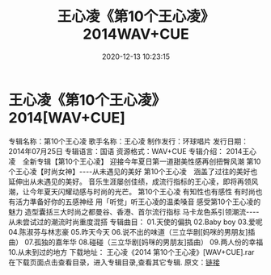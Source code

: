 ﻿---
title: 王心凌《第10个王心凌》2014WAV+CUE
date: 2020-12-13 10:23:15
categories: WAV车载音乐、镜像
tags: 华语中文
---
# 王心凌《第10个王心凌》2014[WAV+CUE]

专辑名称：第10个王心凌
歌手名称：王心凌
制作发行：环球唱片
发行日期：2014年07月25日
专辑语言：国语
资源格式：WAV+CUE
专辑介绍：
2014王心凌　全新专辑【第10个王心凌】
迎接今年夏日第一道甜美性感再创扭臀风潮
第10个王心凌【时尚女神】----从未遇见的美好
第10个王心凌　涵盖了过往的美好也延伸出从未遇见的美好。
音乐生涯屡创佳绩，成流行指标的王心凌，即将再领风潮，让今年夏天闪耀动感与时尚的光芒。
第10个王心凌 有知性也有感性 有时尚也有活力準备好你的五感神经 用「听觉」听王心凌的温柔嗓音
感受第10个王心凌的魅力
造型囊括三大时尚之都曼谷、香港、首尔流行指标
马卡龙色系引领潮流----从未尝试过的潮流时尚重度混搭
专辑曲目：
01.天使的偏执
02.Baby boy
03.爱呢
04.陈淑芬与林志豪
05.昨天今天
06.说不出的味道（三立华剧[妈咪的男朋友]插曲）
07.孤独的嘉年华
08.碰碰（三立华剧[妈咪的男朋友]插曲）
09.两人份的幸福
10.从未到过的地方
下载地址：
王心凌《2014
第10个王心凌》[WAV+CUE].rar
在下载页面点击查看目录，进入专辑目录,查看其它专辑.
原文：[链接](https://blog.sina.com.cn/s/blog_1647c7e7601030pn1.html)